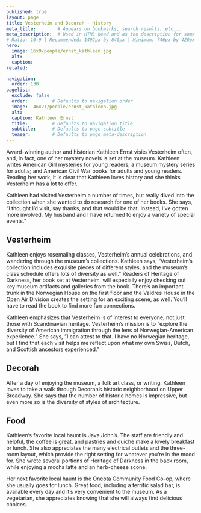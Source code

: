 ```yaml
---
published: true
layout: page
title: Vesterheim and Decorah - History
meta_title:        # Appears on bookmarks, search results, etc...
meta_description:  # Used in HTML head and as the description for some search engines
# Ratio: 16:9 | Recommended: 1492px by 840px | Minimum: 746px by 420px
hero:
  image: 16x9/people/ernst_kathleen.jpg
  alt:
  caption:
related:

navigation:
  order: 130
pagelist:
  exclude: false
  order:         # Defaults to navigation order  
  image:  46x21/people/ernst_kathleen.jpg
  alt:
  caption: Kathleen Ernst
  title:         # Defaults to navigation title
  subtitle:      # Defaults to page subtitle
  teaser:        # Defaults to page meta-description  
---
```

Award-winning author and historian Kathleen Ernst visits Vesterheim often, and, in fact, one of her mystery novels is set at the museum. Kathleen writes American Girl mysteries for young readers; a museum mystery series for adults; and American Civil War books for adults and young readers. Reading her work, it is clear that Kathleen loves history and she thinks Vesterheim has a lot to offer.

Kathleen had visited Vesterheim a number of times, but really dived into the collection when she wanted to do research for one of her books. She says, “I thought I’d visit, say thanks, and that would be that. Instead, I’ve gotten more involved. My husband and I have returned to enjoy a variety of special events.”


Vesterheim
-----------------
Kathleen enjoys rosemaling classes, Vesterheim’s annual celebrations, and wandering through the museum’s collections. Kathleen says, “Vesterheim’s collection includes exquisite pieces of different styles, and the museum’s class schedule offers lots of diversity as well.” Readers of Heritage of Darkness, her book set at Vesterheim, will especially enjoy checking out key museum artifacts and galleries from the book. There’s an important trunk in the Norwegian House on the first floor and the Valdres House in the Open Air Division creates the setting for an exciting scene, as well. You’ll have to read the book to find more fun connections.

Kathleen emphasizes that Vesterheim is of interest to everyone, not just those with Scandinavian heritage. Vesterheim’s mission is to “explore the diversity of American immigration through the lens of Norwegian-American experience.” She says, ”I can attest to that. I have no Norwegian heritage, but I find that each visit helps me reflect upon what my own Swiss, Dutch, and Scottish ancestors experienced.”


Decorah
-----------------
After a day of enjoying the museum, a folk art class, or writing, Kathleen loves to take a walk through Decorah’s historic neighborhood on Upper Broadway. She says that the number of historic homes is impressive, but even more so is the diversity of styles of architecture.


Food
-----------------
Kathleen’s favorite local haunt is Java John’s. The staff are friendly and helpful, the coffee is great, and pastries and quiche make a lovely breakfast or lunch. She also appreciates the many electrical outlets and the three-room layout, which provide the right setting for whatever you’re in the mood for. She wrote several portions of Heritage of Darkness in the back room, while enjoying a mocha latte and an herb-cheese scone.

Her next favorite local haunt is the Oneota Community Food Co-op, where she usually goes for lunch. Great food, including a terrific salad bar, is available every day and it’s very convenient to the museum. As a vegetarian, she appreciates knowing that she will always find delicious choices.
